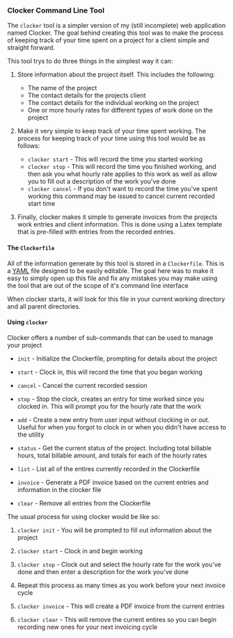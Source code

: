 ### Clocker Command Line Tool

The `clocker` tool is a simpler version of my (still incomplete) web application
named Clocker. The goal behind creating this tool was to make the process of
keeping track of your time spent on a project for a client simple and straight
forward.

This tool trys to do three things in the simplest way it can:

 1. Store information about the project itself. This includes the following:
    * The name of the project
    * The contact details for the projects client
    * The contact details for the individual working on the project
    * One or more hourly rates for different types of work done on the project

 2. Make it very simple to keep track of your time spent working. The process
    for keeping track of your time using this tool would be as follows:
    * `clocker start` - This will record the time you started working
    * `clocker stop` - This will record the time you finished working, and then
      ask you what hourly rate applies to this work as well as allow you to fill
      out a description of the work you've done
    * `clocker cancel` - If you don't want to record the time you've spent
      working this command may be issued to cancel current recorded start time

 3. Finally, clocker makes it simple to generate invoices from the projects work
    entries and client information. This is done using a Latex template that is
    pre-filled with entries from the recorded entries.

#### The `Clockerfile`

All of the information generate by this tool is stored in a `Clockerfile`. This
is a [YAML](http://www.yaml.org/) file designed to be easily editable. The goal
here was to make it easy to simply open up this file and fix any mistakes you
may make using the tool that are out of the scope of it's command line interface

When clocker starts, it will look for this file in your current working
directory and all parent directories.

#### Using `clocker`

Clocker offers a number of sub-commands that can be used to manage your project

 * `init` - Initialize the Clockerfile, prompting for details about the project

 * `start` - Clock in, this will record the time that you began working

 * `cancel` - Cancel the current recorded session

 * `stop` - Stop the clock, creates an entry for time worked since you clocked
   in. This will prompt you for the hourly rate that the work

 * `add` - Create a new entry from user input without clocking in or out. Useful
   for when you forgot to clock in or when you didn't have access to the utility

 * `status` - Get the current status of the project. Including total billable
   hours, total billable amount, and totals for each of the hourly rates

 * `list` - List all of the entires currently recorded in the Clockerfile

 * `invoice` - Generate a PDF invoice based on the current entries and
   information in the clocker file

 * `clear` - Remove all entries from the Clockerfile

The usual process for using clocker would be like so:

 1. `clocker init` - You will be prompted to fill out information about the
    project

 2. `clocker start` - Clock in and begin working

 3. `clocker stop` - Clock out and select the hourly rate for the work you've
    done and then enter a description for the work you've done

 4. Repeat this process as many times as you work before your next invoice cycle

 5. `clocker invoice` - This will create a PDF invoice from the current entries

 6. `clocker clear` - This will remove the current entires so you can begin
    recording new ones for your next invoicing cycle
